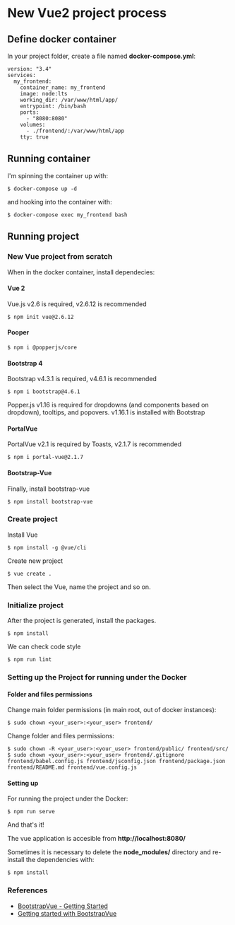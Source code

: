# New Vue2 project process

## Define docker container

In your project folder, create a file named __docker-compose.yml__:

```
version: "3.4"
services:
  my_frontend:
    container_name: my_frontend
    image: node:lts
    working_dir: /var/www/html/app/
    entrypoint: /bin/bash
    ports:
      - "8080:8080"
    volumes:
      - ./frontend/:/var/www/html/app
    tty: true
```

## Running container

I'm spinning the container up with:

`$ docker-compose up -d`

and hooking into the container with:

`$ docker-compose exec my_frontend bash`

## Running project

### New Vue project from scratch

When in the docker container, install dependecies:

#### Vue 2

Vue.js v2.6 is required, v2.6.12 is recommended

`$ npm init vue@2.6.12`

#### Pooper


`$ npm i @popperjs/core`

#### Bootstrap 4

Bootstrap v4.3.1 is required, v4.6.1 is recommended

`$ npm i bootstrap@4.6.1`

Popper.js v1.16 is required for dropdowns (and components based on dropdown), tooltips, and popovers. v1.16.1 is installed with Bootstrap

#### PortalVue

PortalVue v2.1 is required by Toasts, v2.1.7 is recommended

`$ npm i portal-vue@2.1.7`

#### Bootstrap-Vue

Finally, install bootstrap-vue

`$ npm install bootstrap-vue`

### Create project

Install Vue

`$ npm install -g @vue/cli`

Create new project

`$ vue create .`

Then select the Vue, name the project and so on.

### Initialize project

After the project is generated, install the packages.

`$ npm install`

We can check code style 

`$ npm run lint`

### Setting up the Project for running under the Docker

#### Folder and files permissions

Change main folder permissions (in main root, out of docker instances):

`$ sudo chown <your_user>:<your_user> frontend/`

Change folder and files permissions:

`$ sudo chown -R <your_user>:<your_user> frontend/public/ frontend/src/`
`$ sudo chown <your_user>:<your_user> frontend/.gitignore frontend/babel.config.js frontend/jsconfig.json frontend/package.json frontend/README.md frontend/vue.config.js`


#### Setting up

For running the project under the Docker:

`$ npm run serve`

And that's it!

The vue application is accesible from __http://localhost:8080/__

Sometimes it is necessary to delete the __node_modules/__ directory and re-install the dependencies with:

`$ npm install`

### References

- [BootstrapVue - Getting Started](https://bootstrap-vue.org/docs)
- [Getting started with BootstrapVue](https://blog.logrocket.com/getting-started-bootstrapvue/#getting-started)
